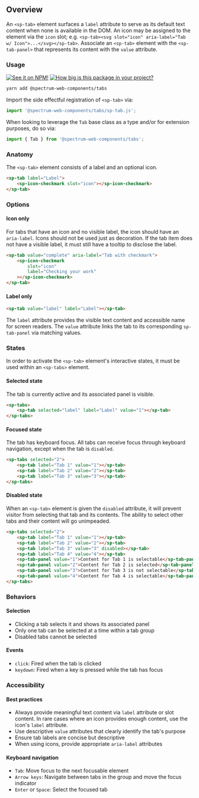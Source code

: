 ## Overview

An `<sp-tab>` element surfaces a `label` attribute to serve as its default text content when none is available in the DOM. An icon may be assigned to the element via the `icon` slot; e.g. `<sp-tab><svg slot="icon" aria-label="Tab w/ Icon">...</svg></sp-tab>`. Associate an `<sp-tab>` element with the `<sp-tab-panel>` that represents its content with the `value` attribute.

### Usage

[![See it on NPM!](https://img.shields.io/npm/v/@spectrum-web-components/tabs?style=for-the-badge)](https://www.npmjs.com/package/@spectrum-web-components/tabs)
[![How big is this package in your project?](https://img.shields.io/bundlephobia/minzip/@spectrum-web-components/tabs?style=for-the-badge)](https://bundlephobia.com/result?p=@spectrum-web-components/tabs)

```bash
yarn add @spectrum-web-components/tabs
```

Import the side effectful registration of `<sp-tab>` via:

```js
import '@spectrum-web-components/tabs/sp-tab.js';
```

When looking to leverage the `Tab` base class as a type and/or for extension purposes, do so via:

```js
import { Tab } from '@spectrum-web-components/tabs';
```

### Anatomy

The `<sp-tab>` element consists of a label and an optional icon.

```html
<sp-tab label="Label">
    <sp-icon-checkmark slot="icon"></sp-icon-checkmark>
</sp-tab>
```

### Options

#### Icon only

For tabs that have an icon and no visible label, the icon should have an `aria-label`. Icons should not be used just as decoration. If the tab item does not have a visible label, it must still have a tooltip to disclose the label.

```html
<sp-tab value="complete" aria-label="Tab with checkmark">
    <sp-icon-checkmark
        slot="icon"
        label="Checking your work"
    ></sp-icon-checkmark>
</sp-tab>
```

#### Label only

```html
<sp-tab value="label" label="Label"></sp-tab>
```

The `label` attribute provides the visible text content and accessible name for screen readers. The `value` attribute links the tab to its corresponding `sp-tab-panel` via matching values.

### States

In order to activate the `<sp-tab>` element's interactive states, it must be used within an `<sp-tabs>` element.

#### Selected state

The tab is currently active and its associated panel is visible.

```html
<sp-tabs>
    <sp-tab selected="label" label="Label" value="1"></sp-tab>
</sp-tabs>
```

#### Focused state

The tab has keyboard focus. All tabs can receive focus through keyboard navigation, except when the tab is `disabled`.

```html
<sp-tabs selected="2">
    <sp-tab label="Tab 1" value="1"></sp-tab>
    <sp-tab label="Tab 2" value="2"></sp-tab>
    <sp-tab label="Tab 3" value="3"></sp-tab>
</sp-tabs>
```

#### Disabled state

When an `<sp-tab>` element is given the `disabled` attribute, it will prevent visitor from selecting that tab and its contents. The ability to select other tabs and their content will go unimpeaded.

```html
<sp-tabs selected="2">
    <sp-tab label="Tab 1" value="1"></sp-tab>
    <sp-tab label="Tab 2" value="2"></sp-tab>
    <sp-tab label="Tab 3" value="3" disabled></sp-tab>
    <sp-tab label="Tab 4" value="4"></sp-tab>
    <sp-tab-panel value="1">Content for Tab 1 is selectable</sp-tab-panel>
    <sp-tab-panel value="2">Content for Tab 2 is selected</sp-tab-panel>
    <sp-tab-panel value="3">Content for Tab 3 is not selectable</sp-tab-panel>
    <sp-tab-panel value="4">Content for Tab 4 is selectable</sp-tab-panel>
</sp-tabs>
```

### Behaviors

#### Selection

- Clicking a tab selects it and shows its associated panel
- Only one tab can be selected at a time within a tab group
- Disabled tabs cannot be selected

#### Events

- `click`: Fired when the tab is clicked
- `keydown`: Fired when a key is pressed while the tab has focus

### Accessibility

#### Best practices

- Always provide meaningful text content via `label` attribute or slot content. In rare cases where an icon provides enough content, use the icon's `label` attribute.
- Use descriptive `value` attributes that clearly identify the tab's purpose
- Ensure tab labels are concise but descriptive
- When using icons, provide appropriate `aria-label` attributes

#### Keyboard navigation

- `Tab`: Move focus to the next focusable element
- `Arrow keys`: Navigate between tabs in the group and move the focus indicator
- `Enter` or `Space`: Select the focused tab
